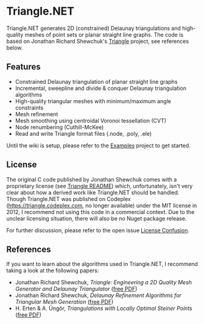 # Triangle.NET

Triangle.NET generates 2D (constrained) Delaunay triangulations and high-quality meshes of point sets or planar straight line graphs. The code is based on Jonathan Richard Shewchuk's [Triangle](https://www.cs.cmu.edu/~quake/triangle.html) project, see references below.

## Features

* Constrained Delaunay triangulation of planar straight line graphs
* Incremental, sweepline and divide & conquer Delaunay triangulation algorithms
* High-quality triangular meshes with minimum/maximum angle constraints
* Mesh refinement
* Mesh smoothing using centroidal Voronoi tessellation (CVT)
* Node renumbering (Cuthill-McKee)
* Read and write Triangle format files (.node, .poly, .ele)

Until the wiki is setup, please refer to the [Examples](https://github.com/wo80/Triangle.NET/tree/master/src/Triangle.Examples) project to get started.

## License

The original C code published by Jonathan Shewchuk comes with a proprietary license (see [Triangle README](https://github.com/wo80/Triangle/blob/master/src/Triangle/README)) which, unfortunately, isn't very clear about how a derived work like Triangle.NET should be handled. Though Triangle.NET was published on Codeplex (https://triangle.codeplex.com, no longer available) under the MIT license in 2012, I recommend not using this code in a commercial context. Due to the unclear licensing situation, there will also be no Nuget package release.

For further discussion, please refer to the open issue [License Confusion](https://github.com/wo80/Triangle.NET/issues/6).

## References

If you want to learn about the algorithms used in Triangle.NET, I recommend taking a look at the following papers:
* Jonathan Richard Shewchuk, *Triangle: Engineering a 2D Quality Mesh Generator and Delaunay Triangulator* ([free PDF](https://duckduckgo.com/?t=ffsb&q=Triangle+Engineering+a+2D+Quality+Mesh+Generator+and+Delaunay+Triangulator&ia=web))
* Jonathan Richard Shewchuk, *Delaunay Refinement Algorithms for Triangular Mesh Generation* ([free PDF](https://duckduckgo.com/?q=Delaunay+Refinement+Algorithms+for+Triangular+Mesh+Generation&t=ffsb&ia=web))
* H. Erten & A. Üngör, *Triangulations with Locally Optimal Steiner Points* ([free PDF](https://duckduckgo.com/?t=ffsb&q=Triangulations+with+Locally+Optimal+Steiner+Points&ia=web))
